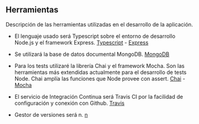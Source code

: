 ## Herramientas

Descripción de las herramientas utilizadas en el desarrollo de la aplicación.

* El lenguaje usado será Typescript sobre el entorno de desarrollo Node.js y el framework Express.
[Typescript](https://www.typescriptlang.org/) - [Express](https://expressjs.com/es/)

* Se utilizará la base de datos documental MongoDB.
[MongoDB](https://www.mongodb.com/es)

* Para los tests utilizaré la librería Chai y el framework Mocha. Son las herramientas más extendidas actualmente para el desarrollo de tests Node. Chai amplía las funciones que Node provee con assert.
[Chai](https://www.chaijs.com/) - [Mocha](https://mochajs.org/)

* El servicio de Integración Continua será Travis CI por la facilidad de configuración y conexión con Github.
[Travis](https://travis-ci.org/)

* Gestor de versiones será n.
[n](https://github.com/tj/n)
